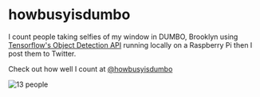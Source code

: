 # howbusyisdumbo

I count people taking selfies of my window in DUMBO, Brooklyn using [Tensorflow's Object Detection API](https://github.com/tensorflow/models/tree/master/research/object_detection) running locally on a Raspberry Pi then I post them to Twitter.

Check out how well I count at [@howbusyisdumbo](twitter.com/howbusyisdumbo)

![13 people](https://pbs.twimg.com/media/DiGfIaqU8AAr5gK.jpg:large)